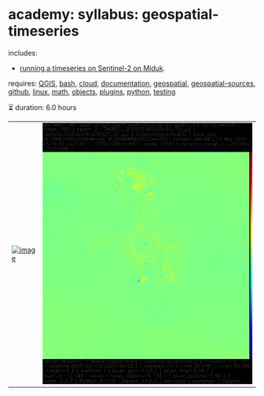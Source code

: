 # academy: syllabus: geospatial-timeseries

includes:
- [running a timeseries on Sentinel-2 on Miduk](https://github.com/kamangir/bluer-geo/tree/main/bluer_geo/watch).

requires: [QGIS](./QGIS.md), [bash](./bash.md), [cloud](./cloud.md), [documentation](./documentation.md), [geospatial](./geospatial.md), [geospatial-sources](./geospatial-sources.md), [github](./github.md), [linux](./linux.md), [math](./math.md), [objects](./objects.md), [plugins](./plugins.md), [python](./python.md), [testing](./testing.md)

⏳ duration: 6.0 hours

|   |   |
| --- | --- |
| [![image](https://github.com/kamangir/assets/raw/main/geo-watch-2025-05-23-2ck64x/geo-watch-2025-05-23-2ck64x.gif?raw=true)](https://github.com/kamangir/bluer-geo/tree/main/bluer_geo/watch) | [![image](https://github.com/kamangir/assets/raw/main/geo-watch-diff-2025-05-23-2j8p1f/geo-watch-diff-2025-05-23-2j8p1f.gif?raw=true)](https://github.com/kamangir/bluer-geo/tree/main/bluer_geo/watch) |
